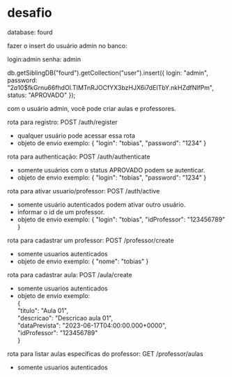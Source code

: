 # desafio

database: fourd <br />

fazer o insert do usuário admin no banco: <br />

login:admin senha: admin

db.getSiblingDB("fourd").getCollection("user").insert({
    login: "admin",
    password: "$2a$10$fkGrnu66fhdOl.TIMTnRJOCfYX3bzHJX6i7dEITbY.nkHZdfNlfPm",
    status: "APROVADO"
});

com o usuário admin, você pode criar aulas e professores.

rota para registro: POST /auth/register
 - qualquer usuário pode acessar essa rota
 - objeto de envio exemplo: { "login": "tobias", "password": "1234" }

rota para authenticação: POST /auth/authenticate
 - somente usuários com o status APROVADO podem se autenticar.
 - objeto de envio exemplo: { "login": "tobias", "password": "1234" }

rota para ativar usuario/professor: POST /auth/active
 - somente usuário autenticados podem ativar outro usuário.
 - informar o id de um professor.
 - objeto de envio exemplo: { "login": "tobias", "idProfessor": "123456789" }

rota para cadastrar um professor: POST /professor/create
  - somente usuarios autenticados
  - objeto de envio exemplo: { "nome": "tobias" }

rota para cadastrar aula: POST /aula/create
  - somente usuarios autenticados
  - objeto de envio exemplo: <br />
  {<br />
	  "titulo": "Aula 01",<br />
	  "descricao": "Descricao aula 01",<br />
	  "dataPrevista": "2023-06-17T04:00:00.000+0000",<br />
	  "idProfessor": "123456789"<br />
  }<br />
  
rota para listar aulas específicas do professor: GET /professor/aulas
  - somente usuarios autenticados
